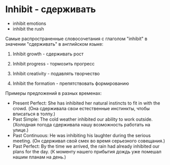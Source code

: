 # Inhibit - сдерживать




- inhibit emotions
- inhibit the rush

Самые распространенные словосочетания с глаголом "inhibit" в значении "сдерживать" в английском языке:

1. Inhibit growth - сдерживать рост

2. Inhibit progress - тормозить прогресс

3. Inhibit creativity - подавлять творчество

4. Inhibit the formation - препятствовать формированию

Примеры предложений в разных временах:

- Present Perfect: She has inhibited her natural instincts to fit in with the crowd. (Она сдерживала свои естественные инстинкты, чтобы вписаться в толпу.)
- Past Simple: The cold weather inhibited our ability to work outside. (Холодная погода сдерживала нашу возможность работать на улице.)
- Past Continuous: He was inhibiting his laughter during the serious meeting. (Он сдерживал свой смех во время серьезного совещания.)
- Past Perfect: By the time we arrived, the rain had already inhibited our plans for the day. (К моменту нашего прибытия дождь уже помешал нашим планам на день.)